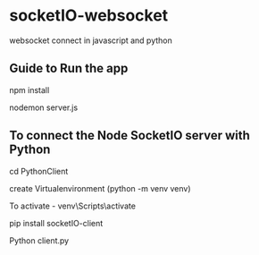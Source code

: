 # socketIO-websocket
websocket connect in javascript and python



## Guide to Run the app
  
  npm install
  
  
  nodemon server.js
  
  
## To connect the Node SocketIO server with Python

  cd PythonClient
  
  create Virtualenvironment (python -m venv venv)
  
  To activate - venv\Scripts\activate 
                
                

  pip install socketIO-client
  
  Python client.py
  
